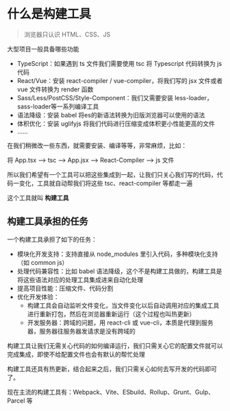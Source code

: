# 什么是构建工具

> 浏览器只认识 HTML、CSS、JS

大型项目一般具备哪些功能

- TypeScript：如果遇到 ts 文件我们需要使用 tsc 将 Typescript 代码转换为 js 代码
- React/Vue：安装 react-compiler / vue-compiler，将我们写的 jsx 文件或者 vue 文件转换为 render 函数
- Sass/Less/PostCSS/Style-Component：我们又需要安装 less-loader，sass-loader等一系列编译工具
- 语法降级：安装 babel 将es的新语法转换为旧版浏览器可以使用的语法
- 体积优化：安装 uglifyjs 将我们代码进行压缩变成体积更小性能更高的文件
- ......

在我们稍微改一些东西，就需要安装、编译等等，非常麻烦，比如：

将 App.tsx --> tsc --> App.jsx --> React-Compiler --> js 文件

所以我们希望有一个工具可以把这些集成到一起，让我们只关心我们写的代码，代码一变化，工具就自动帮我们将这些 tsc、react-compiler 等都走一遍

这个工具就叫 **构建工具**

## 构建工具承担的任务

一个构建工具承担了如下的任务：

- 模块化开发支持：支持直接从 node_modules 里引入代码，多种模块化支持（如 common js）
- 处理代码兼容性：比如 babel 语法降级，这个不是构建工具做的，构建工具是将这些语法对应的处理工具集成进来自动化处理
- 提高项目性能：压缩文件、代码分割
- 优化开发体验：
  - 构建工具会自动监听文件变化，当文件变化以后自动调用对应的集成工具进行重新打包，然后在浏览器重新运行（这个过程也叫热更新）
  - 开发服务器：跨域的问题，用 react-cli 或 vue-cli，本质是代理到服务器，服务器往服务器发请求是没有跨域的

构建工具让我们无需关心代码的如何编译运行，我们只需关心它的配置文件就可以完成集成，即使不给配置文件也会有默认的帮忙处理

构建工具还具有热更新，结合起来之后，我们只需关心如何去写开发的代码即可了。

现在主流的构建工具有：Webpack、Vite、ESbuild、Rollup、Grunt、Gulp、Parcel 等